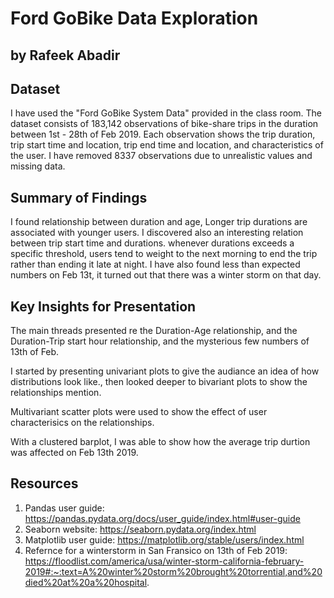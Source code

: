 # Ford GoBike Data Exploration
## by Rafeek Abadir


## Dataset

I have used the "Ford GoBike System Data" provided in the class room.
The dataset consists of 183,142 observations of bike-share trips in the duration between 1st - 28th of Feb 2019. Each observation shows the trip duration, trip start time and location, trip end time and location, and characteristics of the user.
I have removed 8337 observations due to unrealistic values and missing data.


## Summary of Findings


I found relationship between duration and age, Longer trip durations are associated with younger users. I discovered also an interesting relation between trip start time and durations. whenever durations exceeds a specific threshold, users tend to weight to the next morning to end the trip rather than ending it late at night.
I have also found less than expected numbers on Feb 13t, it turned out that there was a winter storm on that day.


## Key Insights for Presentation


The main threads presented re the Duration-Age relationship, and the Duration-Trip start hour relationship, and the mysterious few numbers of 13th of Feb.

I started by presenting univariant plots to give the audiance an idea of how distributions look like., then looked deeper to bivariant plots to show the relationships mention.

Multivariant scatter plots were used to show the effect of user characterisics on the relationships.

With a clustered barplot, I was able to show how the average trip durtion was affected on Feb 13th 2019.

## Resources

1. Pandas user guide: https://pandas.pydata.org/docs/user_guide/index.html#user-guide
2. Seaborn website: https://seaborn.pydata.org/index.html
3. Matplotlib user guide: https://matplotlib.org/stable/users/index.html
4. Refernce for a winterstorm in San Fransico on 13th of Feb 2019: https://floodlist.com/america/usa/winter-storm-california-february-2019#:~:text=A%20winter%20storm%20brought%20torrential,and%20died%20at%20a%20hospital.



